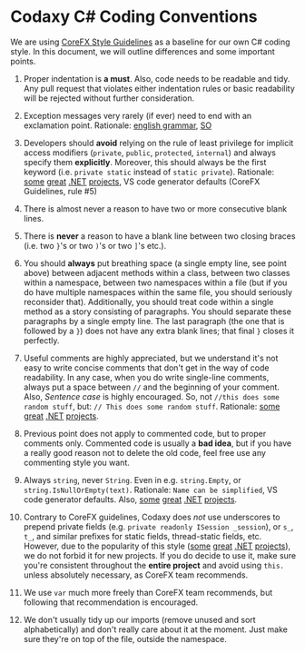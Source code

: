 # Codaxy C# Coding Conventions

We are using [CoreFX Style Guidelines](https://github.com/dotnet/corefx/blob/368fdfd86ee3a3bf1bca2a6c339ee590f3d6505d/Documentation/coding-guidelines/coding-style.md) as a baseline for our own C# coding style. In this document, we will outline differences and some important points.

1. Proper indentation is **a must**. Also, code needs to be readable and tidy. Any pull request that violates either indentation rules or basic readability will be rejected without further consideration.
 
1. Exception messages very rarely (if ever) need to end with an exclamation point. Rationale: [english grammar](http://grammar.yourdictionary.com/punctuation/when/when-to-use-exclamation-marks.html), [SO](https://stackoverflow.com/questions/259887/what-style-do-you-use-for-exception-messages)

1. Developers should **avoid** relying on the rule of least privilege for implicit access modifiers (`private`, `public`, `protected`, `internal`) and always specify them **explicitly**. Moreover, this should always be the first keyword (i.e. `private static` instead of `static private`). Rationale: [some](https://github.com/openiddict) [great](https://github.com/aspnet-contrib/) [.NET](https://github.com/dotnet/corefx) [projects](https://github.com/jbogard/MediatR), VS code generator defaults (CoreFX Guidelines, rule #5)

1. There is almost never a reason to have two or more consecutive blank lines.

1. There is **never** a reason to have a blank line between two closing braces (i.e. two `}`'s or two `)`'s or two `]`'s etc.).

1. You should **always** put breathing space (a single empty line, see point above) between adjacent methods within a class, between two classes within a namespace, between two namespaces within a file (but if you do have multiple namespaces within the same file, you should seriously reconsider that). Additionally, you should treat code within a single method as a story consisting of paragraphs. You should separate these paragraphs by a single empty line. The last paragraph (the one that is followed by a `}`) does not have any extra blank lines; that final `}` closes it perfectly.

1. Useful comments are highly appreciated, but we understand it's not easy to write concise comments that don't get in the way of code readability. In any case, when you do write single-line comments, always put a space between `//` and the beginning of your comment. Also, *Sentence case* is highly encouraged. So, not `//this does some random stuff`, but: `// This does some random stuff`. Rationale: [some](https://github.com/openiddict) [great](https://github.com/aspnet-contrib/) [.NET](https://github.com/dotnet/corefx) [projects](https://github.com/autofac/Autofac). 

1. Previous point does not apply to commented code, but to proper comments only. Commented code is usually a **bad idea**, but if you have a really good reason not to delete the old code, feel free use any commenting style you want.

1. Always `string`, never `String`. Even in e.g. `string.Empty`, or `string.IsNullOrEmpty(text)`. Rationale: `Name can be simplified`, VS code generator defaults. Also, [some](https://github.com/openiddict) [great](https://github.com/aspnet-contrib/) [.NET](https://github.com/dotnet/corefx) [projects](https://github.com/autofac/Autofac).

1. Contrary to CoreFX guidelines, Codaxy does *not* use underscores to prepend private fields (e.g. `private readonly ISession _session`), or `s_`, `t_`, and similar prefixes for static fields, thread-static fields, etc. However, due to the popularity of this style ([some](https://github.com/openiddict) [great](https://github.com/aspnet-contrib/) [.NET](https://github.com/dotnet/corefx) [projects](https://github.com/autofac/Autofac)), we do not forbid it for new projects. If you do decide to use it, make sure you're consistent throughout the **entire project** and avoid using `this.` unless absolutely necessary, as CoreFX team recommends.

1. We use `var` much more freely than CoreFX team recommends, but following that recommendation is encouraged.

1. We don't usually tidy up our imports (remove unused and sort alphabetically) and don't really care about it at the moment. Just make sure they're on top of the file, outside the namespace.

